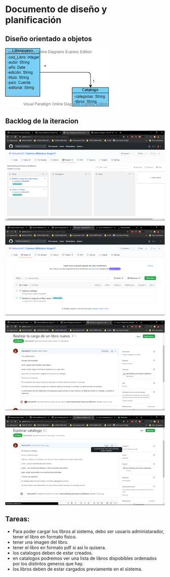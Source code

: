 # Documento de diseño y planificación

## Diseño orientado a objetos

![Diagrama](/figuras/diagrama.png)

## Backlog de la iteracion

![Backlog](/figuras/sprinthistorias.png)

![Backlog](/figuras/backlog.png)

![Historias](/figuras/hu1-backlog.png)

![Historias](/figuras/explorarcatalogo.png)

## Tareas:

- Para poder cargar los libros al sistema, debo ser usuario administarador, tener el libro en formato fisico.
- tener una imagen del libro.
- tener el libro en formato pdf si asi lo quisera.
- los catalogos deben de estar creados.
- en catalogos podremos ver una lista de libros dispobibles ordenados por los distintos generos que hay.
- los libros deben de estar cargados previamente en el sistema.
